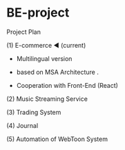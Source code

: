 # BE-project

Project Plan 

(1) E-commerce                   ◀  (current)

- Multilingual version

- based on MSA Architecture .

- Cooperation with Front-End (React) 


(2) Music Streaming Service 


(3) Trading System


(4) Journal 


(5) Automation of WebToon System 
